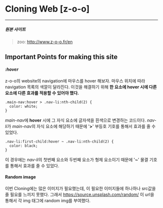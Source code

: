 # Cloning Web [z-o-o]

---

##### 원본 사이트

> zoo: http://www.z-o-o.fr/en

## Important Points for making this site

#### _**:hover**_

z-o-o의 website의 navigation에 마우스를 hover 해보자. 마우스 위치에 따라 navigation 목록의 색깔이 달라진다. 이것을 해결하기 위해 **한 요소에 hover 시에 다른 요소에 다른 효과를 적용할 수 있어야 했다.**

```
.main-nav:hover > .nav-li:nth-child(2) {
  color: white;
}

```

*main-nav*에 **hover** 시에 그 자식 요소에 글자색을 흰색으로 변경하는 코드이다. *nav-li*가 *main-nav*의 자식 요소에 해당하기 때문에 '**>**' 부등호 기호를 통해서 효과를 줄 수 있었다.

```
.nav-li:first-child:hover ~ .nav-li:nth-child(2) {
  color: black;
}
```

이 경우에는 *nav-li*의 첫번째 요소와 두번째 요소가 형제 요소이기 때문에 '**~**' 물결 기호를 통해서 효과를 줄 수 있었다.

#### Random image

이번 Cloning에는 많은 이미지가 필요했는데, 이 필요한 이미지들에 하나하나 src값을 줄 필요를 느끼지 못했다. 그래서 https://source.unsplash.com/random/ 이 url을 통해서 각 img 태그에 random img를 부여했다.
